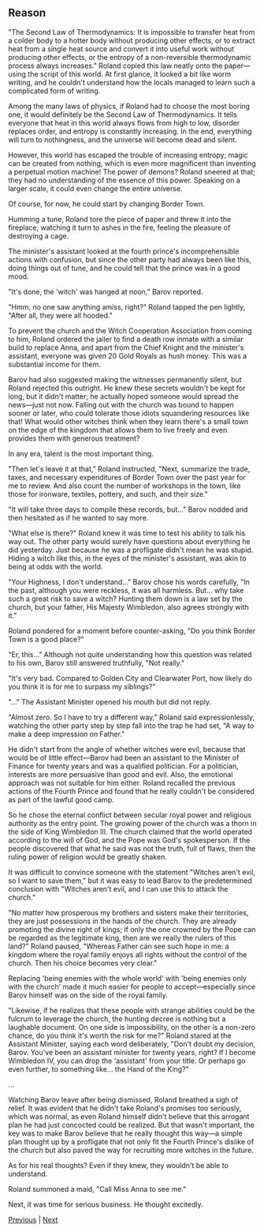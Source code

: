 ## Reason
"The Second Law of Thermodynamics: It is impossible to transfer heat from a colder body to a hotter body without producing other effects, or to extract heat from a single heat source and convert it into useful work without producing other effects, or the entropy of a non-reversible thermodynamic process always increases." Roland copied this law neatly onto the paper—using the script of this world. At first glance, it looked a bit like worm writing, and he couldn't understand how the locals managed to learn such a complicated form of writing.



Among the many laws of physics, if Roland had to choose the most boring one, it would definitely be the Second Law of Thermodynamics. It tells everyone that heat in this world always flows from high to low, disorder replaces order, and entropy is constantly increasing. In the end, everything will turn to nothingness, and the universe will become dead and silent.



However, this world has escaped the trouble of increasing entropy; magic can be created from nothing, which is even more magnificent than inventing a perpetual motion machine! The power of demons? Roland sneered at that; they had no understanding of the essence of this power. Speaking on a larger scale, it could even change the entire universe.



Of course, for now, he could start by changing Border Town.



Humming a tune, Roland tore the piece of paper and threw it into the fireplace, watching it turn to ashes in the fire, feeling the pleasure of destroying a cage.



The minister's assistant looked at the fourth prince's incomprehensible actions with confusion, but since the other party had always been like this, doing things out of tune, and he could tell that the prince was in a good mood.



"It's done, the 'witch' was hanged at noon," Barov reported.



"Hmm, no one saw anything amiss, right?" Roland tapped the pen lightly, "After all, they were all hooded."



To prevent the church and the Witch Cooperation Association from coming to him, Roland ordered the jailer to find a death row inmate with a similar build to replace Anna, and apart from the Chief Knight and the minister's assistant, everyone was given 20 Gold Royals as hush money. This was a substantial income for them.



Barov had also suggested making the witnesses permanently silent, but Roland rejected this outright. He knew these secrets wouldn't be kept for long, but it didn't matter; he actually hoped someone would spread the news—just not now. Falling out with the church was bound to happen sooner or later, who could tolerate those idiots squandering resources like that! What would other witches think when they learn there's a small town on the edge of the kingdom that allows them to live freely and even provides them with generous treatment?



In any era, talent is the most important thing.



"Then let's leave it at that," Roland instructed, "Next, summarize the trade, taxes, and necessary expenditures of Border Town over the past year for me to review. And also count the number of workshops in the town, like those for ironware, textiles, pottery, and such, and their size."



"It will take three days to compile these records, but..." Barov nodded and then hesitated as if he wanted to say more.



"What else is there?" Roland knew it was time to test his ability to talk his way out. The other party would surely have questions about everything he did yesterday. Just because he was a profligate didn't mean he was stupid. Hiding a witch like this, in the eyes of the minister's assistant, was akin to being at odds with the world.



"Your Highness, I don't understand..." Barov chose his words carefully, "In the past, although you were reckless, it was all harmless. But... why take such a great risk to save a witch? Hunting them down is a law set by the church, but your father, His Majesty Wimbledon, also agrees strongly with it."



Roland pondered for a moment before counter-asking, "Do you think Border Town is a good place?"

"Er, this..." Although not quite understanding how this question was related to his own, Barov still answered truthfully, "Not really."

"It's very bad. Compared to Golden City and Clearwater Port, how likely do you think it is for me to surpass my siblings?"

"..." The Assistant Minister opened his mouth but did not reply.

"Almost zero. So I have to try a different way," Roland said expressionlessly, watching the other party step by step fall into the trap he had set, "A way to make a deep impression on Father."

He didn't start from the angle of whether witches were evil, because that would be of little effect—Barov had been an assistant to the Minister of Finance for twenty years and was a qualified politician. For a politician, interests are more persuasive than good and evil. Also, the emotional approach was not suitable for him either. Roland recalled the previous actions of the Fourth Prince and found that he really couldn't be considered as part of the lawful good camp.

So he chose the eternal conflict between secular royal power and religious authority as the entry point. The growing power of the church was a thorn in the side of King Wimbledon III. The church claimed that the world operated according to the will of God, and the Pope was God's spokesperson. If the people discovered that what he said was not the truth, full of flaws, then the ruling power of religion would be greatly shaken.

It was difficult to convince someone with the statement "Witches aren't evil, so I want to save them," but it was easy to lead Barov to the predetermined conclusion with "Witches aren't evil, and I can use this to attack the church."

"No matter how prosperous my brothers and sisters make their territories, they are just possessions in the hands of the church. They are already promoting the divine right of kings; if only the one crowned by the Pope can be regarded as the legitimate king, then are we really the rulers of this land?" Roland paused, "Whereas Father can see such hope in me: a kingdom where the royal family enjoys all rights without the control of the church. Then his choice becomes very clear."

Replacing 'being enemies with the whole world' with 'being enemies only with the church' made it much easier for people to accept—especially since Barov himself was on the side of the royal family.

"Likewise, if he realizes that these people with strange abilities could be the fulcrum to leverage the church, the hunting decree is nothing but a laughable document. On one side is impossibility, on the other is a non-zero chance, do you think it's worth the risk for me?" Roland stared at the Assistant Minister, saying each word deliberately, "Don't doubt my decision, Barov. You've been an assistant minister for twenty years, right? If I become Wimbledon IV, you can drop the 'assistant' from your title. Or perhaps go even further, to something like... the Hand of the King?"

...

Watching Barov leave after being dismissed, Roland breathed a sigh of relief. It was evident that he didn't take Roland's promises too seriously, which was normal, as even Roland himself didn't believe that this arrogant plan he had just concocted could be realized. But that wasn't important, the key was to make Barov believe that he really thought this way—a simple plan thought up by a profligate that not only fit the Fourth Prince's dislike of the church but also paved the way for recruiting more witches in the future.

As for his real thoughts? Even if they knew, they wouldn't be able to understand.

Roland summoned a maid, "Call Miss Anna to see me."

Next, it was time for serious business. He thought excitedly.





[Previous](CH0004.md) | [Next](CH0006.md)
